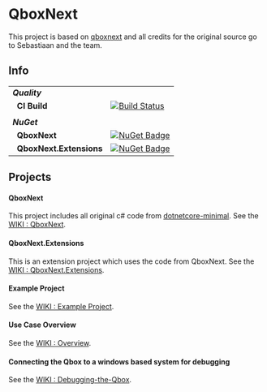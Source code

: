 # QboxNext
This project is based on [qboxnext](https://bitbucket.org/qboxnext/dotnetcore-minimal) and all credits for the original source go to Sebastiaan and the team.


## Info
| | |
| --- | --- |
| ***Quality*** | &nbsp; |
| &nbsp;&nbsp;**CI Build** | [![Build Status](https://stef.visualstudio.com/QboxNext/_apis/build/status/QboxNext%20-%20CI?branchName=master)](https://stef.visualstudio.com/QboxNext/_build/latest?definitionId=18?branchName=master) |
| |
| ***NuGet*** | &nbsp; |
| &nbsp;&nbsp;**QboxNext** | [![NuGet Badge](https://buildstats.info/nuget/QboxNext)](https://www.nuget.org/packages/QboxNext) |
| &nbsp;&nbsp;**QboxNext.Extensions** | [![NuGet Badge](https://buildstats.info/nuget/QboxNext.Extensions)](https://www.nuget.org/packages/QboxNext.Extensions) |


## Projects

#### QboxNext
This project includes all original c# code from [dotnetcore-minimal](https://bitbucket.org/qboxnext/dotnetcore-minimal).
See the [WIKI : QboxNext](https://github.com/StefH/QboxNext/wiki/QboxNext).

#### QboxNext.Extensions
This is an extension project which uses the code from QboxNext.
See the [WIKI : QboxNext.Extensions](https://github.com/StefH/QboxNext/wiki/QboxNext.Extensions).

#### Example Project
See the [WIKI : Example Project](https://github.com/StefH/https://github.com/StefH/QboxNext/wiki/Example-Project).

#### Use Case Overview
See the [WIKI : Overview](https://github.com/StefH/QboxNext/wiki/Overview).

#### Connecting the Qbox to a windows based system for debugging
See the [WIKI : Debugging-the-Qbox](https://github.com/StefH/QboxNext/wiki/Debugging-the-Qbox).